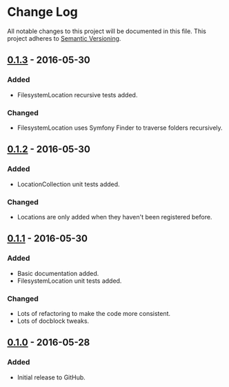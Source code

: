 # Change Log
All notable changes to this project will be documented in this file.
This project adheres to [Semantic Versioning](http://semver.org/).

## [0.1.3] - 2016-05-30
### Added
- FilesystemLocation recursive tests added.

### Changed
- FilesystemLocation uses Symfony Finder to traverse folders recursively.

## [0.1.2] - 2016-05-30
### Added
- LocationCollection unit tests added.

### Changed
- Locations are only added when they haven't been registered before.

## [0.1.1] - 2016-05-30
### Added
- Basic documentation added.
- FilesystemLocation unit tests added.

### Changed
- Lots of refactoring to make the code more consistent.
- Lots of docblock tweaks.

## [0.1.0] - 2016-05-28
### Added
- Initial release to GitHub.

[0.1.3]: https://github.com/brightnucleus/view/compare/v0.1.2...v0.1.3
[0.1.2]: https://github.com/brightnucleus/view/compare/v0.1.1...v0.1.2
[0.1.1]: https://github.com/brightnucleus/view/compare/v0.1.0...v0.1.1
[0.1.0]: https://github.com/brightnucleus/view/compare/v0.0.0...v0.1.0
